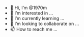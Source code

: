 - 👋 Hi, I’m @1970m
- 👀 I’m interested in ...
- 🌱 I’m currently learning ...
- 💞️ I’m looking to collaborate on ...
- 📫 How to reach me ...

<!---
1970m/1970m is a ✨ special ✨ repository because its `README.md` (this file) appears on your GitHub profile.
You can click the Preview link to take a look at your changes.
--->
